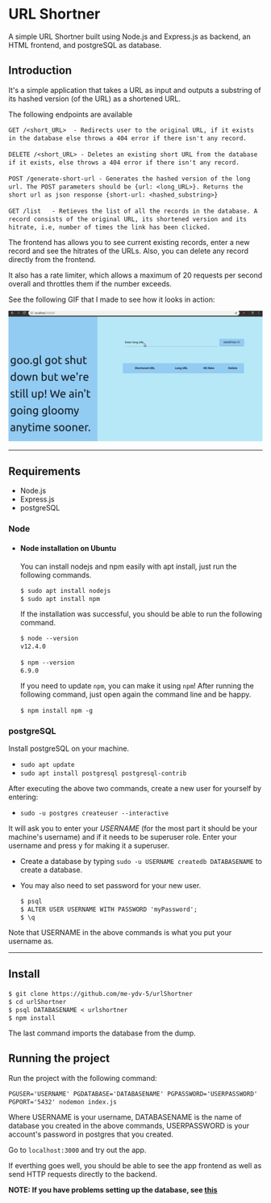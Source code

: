 # URL Shortner

A simple URL Shortner built using Node.js and Express.js as backend, an HTML frontend, and postgreSQL as database.

## Introduction

It's a simple application that takes a URL as input and outputs a substring of its hashed version (of the URL) as a shortened URL.

The following endpoints are available

    GET /<short_URL>  - Redirects user to the original URL, if it exists in the database else throws a 404 error if there isn't any record.

    DELETE /<short_URL> - Deletes an existing short URL from the database if it exists, else throws a 404 error if there isn't any record.

    POST /generate-short-url - Generates the hashed version of the long url. The POST parameters should be {url: <long_URL>}. Returns the short url as json response {short-url: <hashed_substring>} 

    GET /list   - Retieves the list of all the records in the database. A record consists of the original URL, its shortened version and its hitrate, i.e, number of times the link has been clicked.
 
The frontend has allows you to see current existing records, enter a new record and see the hitrates of the URLs. Also, you can delete any record directly from the frontend.

It also has a rate limiter, which allows a maximum of 20 requests per second overall and throttles them if the number exceeds.

See the following GIF that I made to see how it looks in action:

![URL Shortner Example](demo.gif)

---
## Requirements

* Node.js
* Express.js
* postgreSQL 

### Node
- #### Node installation on Ubuntu

  You can install nodejs and npm easily with apt install, just run the following commands.

      $ sudo apt install nodejs
      $ sudo apt install npm

    If the installation was successful, you should be able to run the following command.

    ```
    $ node --version
    v12.4.0
    
    $ npm --version
    6.9.0
    ```


    If you need to update `npm`, you can make it using `npm`!  After running the following command, just open again the command line and be happy.

    `$ npm install npm -g`

### postgreSQL
Install postgreSQL on your machine.

-   `sudo apt update`
-   `sudo apt install postgresql postgresql-contrib`

After executing the above two commands, create a new user for yourself by entering:

-   `sudo -u postgres createuser --interactive`

It will ask you to enter your *USERNAME* (for the most part it should be your machine's username) and if it needs to be superuser role. Enter your username and press y for making it a superuser.

-   Create a database by typing `sudo -u USERNAME createdb DATABASENAME` to create a database.

-   You may also need to set password for your new user.

        $ psql
        $ ALTER USER USERNAME WITH PASSWORD 'myPassword';
        $ \q

Note that USERNAME in the above commands is what you put your username as.

---

## Install

    $ git clone https://github.com/me-ydv-5/urlShortner
    $ cd urlShortner
    $ psql DATABASENAME < urlshortner
    $ npm install

The last command imports the database from the dump.


## Running the project

Run the project with  the following command:

    PGUSER='USERNAME' PGDATABASE='DATABASENAME' PGPASSWORD='USERPASSWORD' PGPORT='5432' nodemon index.js

Where USERNAME is your username, DATABASENAME is the name of database you created in the above commands, USERPASSWORD is your account's password in postgres that you created.

Go to `localhost:3000` and try out the app.

If everthing goes well, you should be able to see the app frontend as well as send HTTP requests directly to the backend.

**NOTE: If you have problems setting up the database, see [this](https://www.digitalocean.com/community/tutorials/how-to-install-and-use-postgresql-on-ubuntu-18-04)**